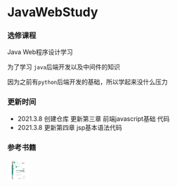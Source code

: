 # JavaWebStudy

### 选修课程

Java Web程序设计学习

为了学习 `java`后端开发以及中间件的知识

因为之前有`python`后端开发的基础，所以学起来没什么压力

### 更新时间

+ 2021.3.8 创建仓库 更新第三章 前端javascript基础 代码
+ 2021.3.8 更新第四章 jsp基本语法代码



### 参考书籍

![bookImage](https://github.com/Cl0udG0d/JavaWebStudy/blob/main/images/bookImage.png)

